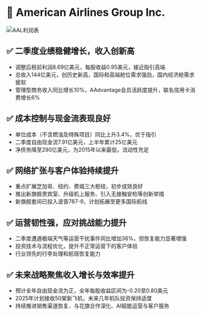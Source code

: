# 📌 American Airlines Group Inc.


![AAL利润表](/earnings/catalogue/charts/AAL_2025Q2.png)


## ✅ 二季度业绩稳健增长，收入创新高
- 调整后税前利润8.69亿美元，每股收益0.95美元，接近指引高端
- 总收入144亿美元，创历史新高，国际和高端舱位需求强劲，国内经济舱需求疲软
- 管理型商务收入同比增长10%，AAdvantage会员活跃度提升，联名信用卡消费增长6%


## ✅ 成本控制与现金流表现良好
- 单位成本（不含燃油及特殊项目）同比上升3.4%，优于指引
- 二季度自由现金流7.91亿美元，上半年累计25亿美元
- 净债务降至290亿美元，为2015年以来最低，流动性充足


## ✅ 网络扩张与客户体验持续提升
- 重点扩展芝加哥、纽约、费城三大枢纽，初步成效良好
- 推出新旗舰贵宾室、升级机上服务、引入无接触安检等创新举措
- 新旗舰套间已投入波音787-9，计划拓展至更多国际航线


## ✅ 运营韧性强，应对挑战能力提升
- 二季度遭遇极端天气等运营干扰事件同比增加36%，但恢复能力显著增强
- 投资技术与流程优化，提升不正常运营下的客户体验
- 行业领先的行李处理和航班恢复能力


## ✅ 未来战略聚焦收入增长与效率提升
- 预计全年自由现金流为正，全年每股收益区间为-0.20至0.80美元
- 2025年计划接收50架新飞机，未来几年机队投资保持适度
- 持续推进销售渠道恢复、与花旗合作深化、AI赋能运营与客户服务
